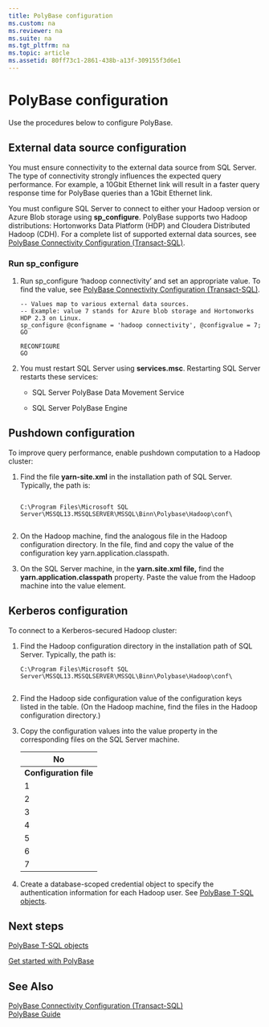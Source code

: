 ```yaml
---
title: PolyBase configuration
ms.custom: na
ms.reviewer: na
ms.suite: na
ms.tgt_pltfrm: na
ms.topic: article
ms.assetid: 80ff73c1-2861-438b-a13f-309155f3d6e1
---
```

# PolyBase configuration
  Use the procedures below to configure PolyBase.  
  
## External data source configuration  
 You must ensure connectivity to the external data source from SQL Server. The type of connectivity strongly influences the expected query performance. For example, a 10Gbit Ethernet link will result in a faster query response time for PolyBase queries than a 1Gbit Ethernet link.  
  
 You must configure SQL Server to connect to  either your Hadoop version or Azure Blob storage using **sp\_configure**. PolyBase supports two Hadoop distributions: Hortonworks Data Platform \(HDP\) and Cloudera Distributed Hadoop \(CDH\).  For a complete list of supported external data sources, see [PolyBase Connectivity Configuration &#40;Transact-SQL&#41;](../../Topics/TopicNameNotContainA/PolyBase-Connectivity-Configuration--Transact-SQL-.md).  
  
### Run sp\_configure  
  
1.  Run sp\_configure ‘hadoop connectivity’ and set an appropriate value.  To find the value, see [PolyBase Connectivity Configuration &#40;Transact-SQL&#41;](../../Topics/TopicNameNotContainA/PolyBase-Connectivity-Configuration--Transact-SQL-.md).  
  
    ```tsql  
    -- Values map to various external data sources.  
    -- Example: value 7 stands for Azure blob storage and Hortonworks HDP 2.3 on Linux.  
    sp_configure @configname = 'hadoop connectivity', @configvalue = 7;   
    GO   
  
    RECONFIGURE   
    GO   
    ```  
  
2.  You must restart  SQL Server using **services.msc**. Restarting SQL Server restarts these services:  
  
    -   SQL Server PolyBase Data Movement Service  
  
    -   SQL Server PolyBase Engine  
  
## Pushdown configuration  
 To improve query performance,  enable pushdown computation to a Hadoop cluster:  
  
1.  Find the file **yarn\-site.xml** in the installation path of SQL Server. Typically, the path is:  
  
    ```  
  
    C:\Program Files\Microsoft SQL Server\MSSQL13.MSSQLSERVER\MSSQL\Binn\Polybase\Hadoop\conf\  
  
    ```  
  
2.  On the Hadoop machine, find the analogous file in the Hadoop configuration directory. In the file, find and copy the value of the configuration key yarn.application.classpath.  
  
3.  On the SQL Server machine, in the **yarn.site.xml file,** find the **yarn.application.classpath** property. Paste the value from the Hadoop machine into the value element.  
  
## Kerberos configuration  
 To connect to a Kerberos\-secured Hadoop cluster:  
  
1.  Find the Hadoop configuration directory in the installation path of SQL Server. Typically, the path is:  
  
    ```  
    C:\Program Files\Microsoft SQL Server\MSSQL13.MSSQLSERVER\MSSQL\Binn\Polybase\Hadoop\conf\  
  
    ```  
  
2.  Find the Hadoop side configuration value of the configuration keys listed in the table. \(On the Hadoop machine, find the files in the Hadoop configuration directory.\)  
  
3.  Copy the configuration values into the value property in the corresponding files on the SQL Server machine.  
  
    |**No**|  
    |------------|  
    |**Configuration file**|**Configuration key**|**Action**|  
    |1|core\-site.xml|polybase.kerberos.kdchost|Specify the Kerberos realm. For example: YOUR\-REALM.COM|  
    |2|core\-site.xml|polybase.kerberos.realm|Specify the KDC hostname. For example: kerberos.your\-realm.com.|  
    |3|core\-site.xml|hadoop.security.authentication|Find the Hadoop side configuration and copy to SQL Server machine. For example: kerberos|  
    |4|hdfs\-site.xml|dfs.namenode.kerberos.principal|Find the Hadoop side configuration and copy to SQL Server machine. For example: hdfs\/\_HOST@YOUR\-REALM.COM|  
    |5|mapred\-site.xml|mapreduce.jobhistory.address|Find the Hadoop side configuration and copy to SQL Server machine. For example: mapred\/\_HOST@YOUR\-REALM.COM|  
    |6|mapred\-site.xml|mapreduce.jobhistory.principal|Find the Hadoop side configuration and copy to SQL Server machine. For example: 10.193.26.174:10020|  
    |7|yarn\-site.xml yarn.|yarn.resourcemanager.principal|Find the Hadoop side configuration and copy to SQL Server machine. For example: yarn\/\_HOST@YOUR\-REALM.COM|  
  
4.  Create a database\-scoped credential object to specify the authentication information for each Hadoop user. See [PolyBase T-SQL objects](../../Topics/TopicNameNotContainA/PolyBase-T-SQL-objects.md).  
  
## Next steps  
 [PolyBase T-SQL objects](../../Topics/TopicNameNotContainA/PolyBase-T-SQL-objects.md)  
  
 [Get started with PolyBase](../../Topics/TopicNameNotContainA/Get-started-with-PolyBase.md)  
  
## See Also  
 [PolyBase Connectivity Configuration &#40;Transact-SQL&#41;](../../Topics/TopicNameNotContainA/PolyBase-Connectivity-Configuration--Transact-SQL-.md)   
 [PolyBase Guide](../../Topics/TopicNameNotContainA/PolyBase-Guide.md)  
  
  